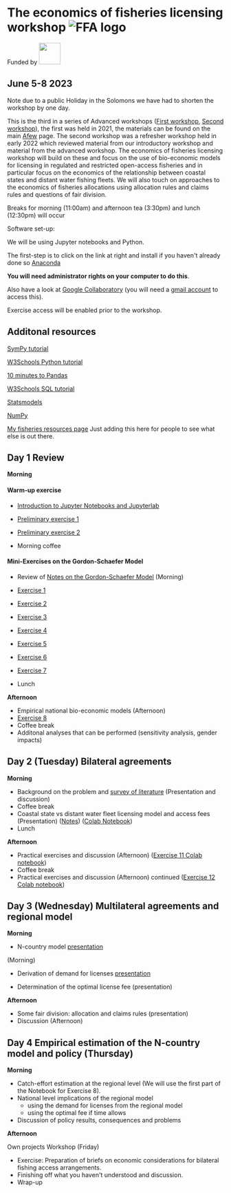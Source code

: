 # The economics of fisheries licensing workshop ![FFA logo](https://github.com/fdd-eiu/afew/blob/main/logo.png)

Funded by <img src=https://github.com/fdd-eiu/afew/blob/main/rogoblue3.png width = 50 nehigh= 100>

## June 5-8 2023

Note due to a public Holiday in the Solomons we have had to shorten the workshop by one day.

This is the third in a series of Advanced workshops ([First workshop](https://github.com/fdd-eiu/afew), [Second workshop](https://github.com/fdd-eiu/afew/blob/main/refresher.md)), the first was held in 2021, the materials can be found on the main [Afew](https://github.com/fdd-eiu/afew) page. The second workshop was a refresher workshop held in early 2022 which reviewed material from our introductory workshop and material from the advanced workshop. The economics of fisheries licensing workshop will build on these and focus on the use of bio-economic models for licensing in regulated and restricted open-access fisheries and in particular focus on the economics of the relationship between coastal states and distant water fishing fleets. We will also touch on approaches to the economics of fisheries allocations using allocation rules and claims rules and questions of fair division.

Breaks for morning (11:00am) and afternoon tea (3:30pm) and lunch (12:30pm) will occur

Software set-up:

We will be using Jupyter notebooks and Python.

The first-step is to click on the link at right and install if you haven't already done so [Anaconda](https://www.anaconda.com/download/)

**You will need administrator rights on your computer to do this**.

Also have a look at [Google Collaboratory](https://colab.research.google.com/) (you will need a [gmail account](https://accounts.google.com/signup/v2/webcreateaccount?hl=en&flowName=GlifWebSignIn&flowEntry=SignUp) to access this).

Exercise access will be enabled prior to the workshop.


## Additonal resources

[SymPy tutorial](https://docs.sympy.org/latest/tutorials/intro-tutorial/index.html)

[W3Schools Python tutorial](https://www.w3schools.com/python/python_intro.asp)

[10 minutes to Pandas](https://pandas.pydata.org/docs/user_guide/10min.html)

[W3Schools SQL tutorial](https://www.w3schools.com/sql/default.asp)

[Statsmodels](https://www.statsmodels.org/stable/index.html)

[NumPy](https://numpy.org/doc/stable/user/absolute_beginners.html)

[My fisheries resources page](https://github.com/babycamel/resources/blob/master/fisheries-resources.md) Just adding this here for people to see what else is out there.

## Day 1 Review

**Morning**


#### Warm-up exercise

- [Introduction to Jupyter Notebooks and Jupyterlab](https://jupyter.org/try-jupyter/retro/notebooks/?path=notebooks/Intro.ipynb)
- [Preliminary exercise 1](https://nbviewer.org/github/fdd-eiu/afew/blob/main/afew-notebook-1.ipynb)
- [Preliminary exercise 2](https://pandas.pydata.org/docs/user_guide/10min.html)

- Morning coffee


#### Mini-Exercises on the Gordon-Schaefer Model

- Review of [Notes on the Gordon-Schaefer Model](https://github.com/fdd-eiu/afew/blob/main/notes-gordon-schaefer.pdf) (Morning)
- [Exercise 1](https://colab.research.google.com/drive/1nAZzOBbcJJpLnCGZwRA_QY-DtRvNYxLo?usp=sharing)
- [Exercise 2](https://colab.research.google.com/drive/1Whcl_O0Wf4eFO94iRNn5VJbzNF89MlUb?usp=sharing)
- [Exercise 3](https://colab.research.google.com/drive/1BBquV0azxFjWxlc5DV6yVQ6_K-OJKKDd?usp=sharing)
- [Exercise 4](https://colab.research.google.com/drive/1vhlEJmDh6iil8_qX-YKJaTyou_nvqYCA?usp=sharing) 
- [Exercise 5](https://colab.research.google.com/drive/1v40yRbEMUQJV74NonGlidI7eCFhyeCPd?usp=sharing)
- [Exercise 6](https://colab.research.google.com/drive/18erLNDS33FJfzC_Szyjnguq-mC7UhAco?usp=sharing)
- [Exercise 7](https://colab.research.google.com/drive/1YqvQg6Z6FL0gQrSApecsZPyUWZhG6oVD?usp=sharing)

- Lunch

**Afternoon**

- Empirical national bio-economic models (Afternoon)
- [Exercise 8](https://nbviewer.org/github/fdd-eiu/afew/blob/main/afew-present-6.ipynb)
- Coffee break
- Additonal analyses that can be performed (sensitivity analysis, gender impacts)

## Day 2 (Tuesday) Bilateral agreements
**Morning**
- Background on the problem and [survey of literature](https://github.com/fdd-eiu/afew/blob/main/presentation-Literature.pdf) (Presentation and discussion)
- Coffee break
- Coastal state vs distant water fleet licensing model and access fees (Presentation) ([Notes](https://github.com/fdd-eiu/afew/blob/main/two-countries.pdf)) ([Colab Notebook](https://colab.research.google.com/drive/1hcP5VxFf46tcvZkbpuINpTebgLF5K5e1?usp=sharing))
-  Lunch

**Afternoon**

- Practical exercises and discussion (Afternoon) ([Exercise 11 Colab notebook](https://colab.research.google.com/drive/1LUxFnx3xCXiCdynQ2OvXYUKUeg6N0dc8?usp=sharing))
- Coffee break
- Practical exercises and discussion (Afternoon) continued ([Exercise 12 Colab notebook](https://colab.research.google.com/drive/1H7flNtJ2muqdyyH7kZPSbPgznxfRXQN_?usp=sharing))

## Day 3 (Wednesday) Multilateral agreements and regional model

**Morning**
- N-country model [presentation](https://github.com/fdd-eiu/afew/blob/main/ncountry.pdf)

(Morning)
- Derivation of demand for licenses [presentation](https://github.com/fdd-eiu/afew/blob/main/Derivation.pdf)

- Determination of the optimal license fee (presentation)

**Afternoon**

- Some fair division: allocation and claims rules (presentation) 
- Discussion (Afternoon)

## Day 4 Empirical estimation of the N-country model and policy (Thursday)

**Morning**
- Catch-effort estimation at the regional level (We will use the first part of the Notebook for Exercise 8).
- National level implications of the regional model 
    - using the demand for licenses from the regional model
    - using the optimal fee if time allows
- Discussion of policy results, consequences and problems

**Afternoon**

Own projects Workshop (Friday)
- Exercise: Preparation of briefs on economic considerations for bilateral fishing access
arrangements.
- Finishing off what you haven't understood and discussion.
- Wrap-up

